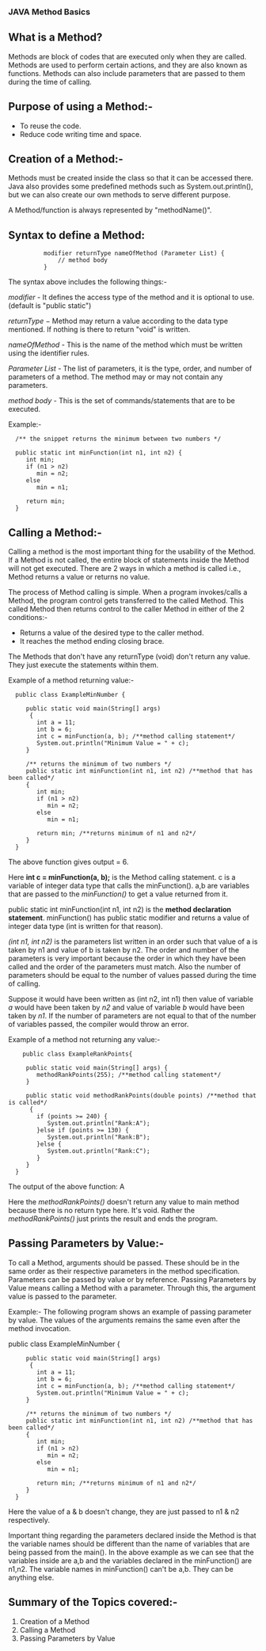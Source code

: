 ### JAVA Method Basics

## What is a Method?

Methods are block of codes that are executed only when they are called.
Methods are used to perform certain actions, and they are also known as functions.
Methods can also include parameters that are passed to them during the time of calling.


## Purpose of using a Method:-
- To reuse the code.
- Reduce code writing time and space.


## Creation of a Method:-
Methods must be created inside the class so that it can be accessed there. Java also provides some predefined methods such as System.out.println(), but we can also create our
own methods to serve different purpose.

A Method/function is always represented by "methodName()".

## Syntax to define a Method:
              
              modifier returnType nameOfMethod (Parameter List) {
                  // method body
              }


The syntax above includes the following things:-

*modifier* - It defines the access type of the method and it is optional to use.(default is "public static")

*returnType* − Method may return a value according to the data type mentioned. If nothing is there to return "void" is written.

*nameOfMethod* - This is the name of the method which must be written using the identifier rules.

*Parameter List* - The list of parameters, it is the type, order, and number of parameters of a method. The method may or may not contain any parameters.

*method body* - This is the set of commands/statements that are to be executed.

   Example:-
      
      /** the snippet returns the minimum between two numbers */

      public static int minFunction(int n1, int n2) {
         int min;
         if (n1 > n2)
            min = n2;
         else
            min = n1;

         return min; 
      }


## Calling a Method:-

Calling a method is the most important thing for the usability of the Method. 
If a Method is not called, the entire block of statements inside the Method will not get executed.
There are 2 ways in which a method is called i.e., Method returns a value or returns no value.

The process of Method calling is simple. When a program invokes/calls a Method, the program control gets transferred to the called Method.
This called Method then returns control to the caller Method in either of the 2 conditions:-
 
 - Returns a value of the desired type to the caller method.
 - It reaches the method ending closing brace.

The Methods that don't have any returnType (void) don't return any value. They just execute the statements within them.

  Example of a method returning value:-

      public class ExampleMinNumber {
   
         public static void main(String[] args)
          {
            int a = 11;
            int b = 6;
            int c = minFunction(a, b); /**method calling statement*/
            System.out.println("Minimum Value = " + c);
         }

         /** returns the minimum of two numbers */
         public static int minFunction(int n1, int n2) /**method that has been called*/
         {
            int min;
            if (n1 > n2)
               min = n2;
            else
               min = n1;

            return min; /**returns minimum of n1 and n2*/ 
         }
      }

   The above function gives output = 6.


   Here **int c = minFunction(a, b);** is the Method calling statement. c is a variable of integer data type that calls the minFunction().
   a,b are variables that are passed to the *minFunction()* to get a value returned from it.

   public static int minFunction(int n1, int n2) is the **method declaration statement**. minFunction() has public static modifier and returns a value of integer data type
   (int is written for that reason).

   *(int n1, int n2)* is the parameters list written in an order such that value of a is taken by n1 and value of b is taken by n2.
   The order and number of the parameters is very important because the order in which they have been called and the order of the parameters must match.
   Also the number of parameters should be equal to the number of values passed during the time of calling. 

   Suppose it would have been written as (int n2, int n1) then value of variable *a* would have been taken by *n2* and value of variable *b* would have been taken by *n1*.
   If the number of parameters are not equal to that of the number of variables passed, the compiler would throw an error.


  Example of a method not returning any value:-

        public class ExampleRankPoints{

         public static void main(String[] args) {
            methodRankPoints(255); /**method calling statement*/
         }

         public static void methodRankPoints(double points) /**method that is called*/
          {
            if (points >= 240) {
               System.out.println("Rank:A");
            }else if (points >= 130) {
               System.out.println("Rank:B");
            }else {
               System.out.println("Rank:C");
            }
         }
      }

   The output of the above function: A

 Here the *methodRankPoints()* doesn't return any value to main method because there is no return type here. It's void.
 Rather the *methodRankPoints()* just prints the result and ends the program.


 ## Passing Parameters by Value:-

 To call a Method, arguments should be passed.
 These should be in the same order as their respective parameters in the method specification.
 Parameters can be passed by value or by reference.
 Passing Parameters by Value means calling a Method with a parameter. Through this, the argument value is passed to the parameter.


   Example:-
   The following program shows an example of passing parameter by value. The values of the arguments remains the same even after the method invocation.

   public class ExampleMinNumber {
   
         public static void main(String[] args)
          {
            int a = 11;
            int b = 6;
            int c = minFunction(a, b); /**method calling statement*/
            System.out.println("Minimum Value = " + c);
         }

         /** returns the minimum of two numbers */
         public static int minFunction(int n1, int n2) /**method that has been called*/
         {
            int min;
            if (n1 > n2)
               min = n2;
            else
               min = n1;

            return min; /**returns minimum of n1 and n2*/ 
         }
      }

  Here the value of a & b doesn't change, they are just passed to n1 & n2 respectively.

Important thing regarding the parameters declared inside the Method is that the variable names should be different than the name of variables that are being passed from the main().
In the above example as we can see that the variables inside are a,b and the variables declared in the minFunction() are n1,n2. 
The variable names in minFunction() can't be a,b. They can be anything else.



## Summary of the Topics covered:-

1. Creation of a Method
2. Calling a Method
3. Passing Parameters by Value
